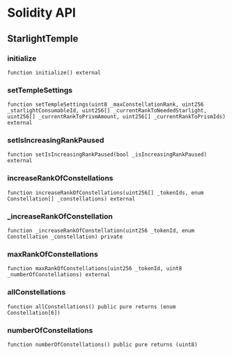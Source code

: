 # Solidity API

## StarlightTemple

### initialize

```solidity
function initialize() external
```

### setTempleSettings

```solidity
function setTempleSettings(uint8 _maxConstellationRank, uint256 _starlightConsumableId, uint256[] _currentRankToNeededStarlight, uint256[] _currentRankToPrismAmount, uint256[] _currentRankToPrismIds) external
```

### setIsIncreasingRankPaused

```solidity
function setIsIncreasingRankPaused(bool _isIncreasingRankPaused) external
```

### increaseRankOfConstellations

```solidity
function increaseRankOfConstellations(uint256[] _tokenIds, enum Constellation[] _constellations) external
```

### _increaseRankOfConstellation

```solidity
function _increaseRankOfConstellation(uint256 _tokenId, enum Constellation _constellation) private
```

### maxRankOfConstellations

```solidity
function maxRankOfConstellations(uint256 _tokenId, uint8 _numberOfConstellations) external
```

### allConstellations

```solidity
function allConstellations() public pure returns (enum Constellation[6])
```

### numberOfConstellations

```solidity
function numberOfConstellations() public pure returns (uint8)
```

